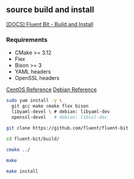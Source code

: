 
## source build and install 
[[DOCS] Fluent Bit - Build and Install](https://docs.fluentbit.io/manual/installation/sources/build-and-install)

### Requirements
- CMake >= 3.12
- Flex
- Bison >= 3
- YAML headers
- OpenSSL headers

[CentOS Reference](https://github.com/fluent/fluent-bit/blob/master/dockerfiles/Dockerfile.centos7)
[Debian Reference](https://github.com/fluent/fluent-bit/blob/master/dockerfiles/Dockerfile)

```bash
sudo yum install -y \
  git gcc make cmake flex bison 
  libyaml-devel \ # debian: libyaml-dev
  openssl-devel   # debian: libssl-dev
  
git clone https://github.com/fluent/fluent-bit

cd fluent-bit/build/

cmake ../

make

make install
```
